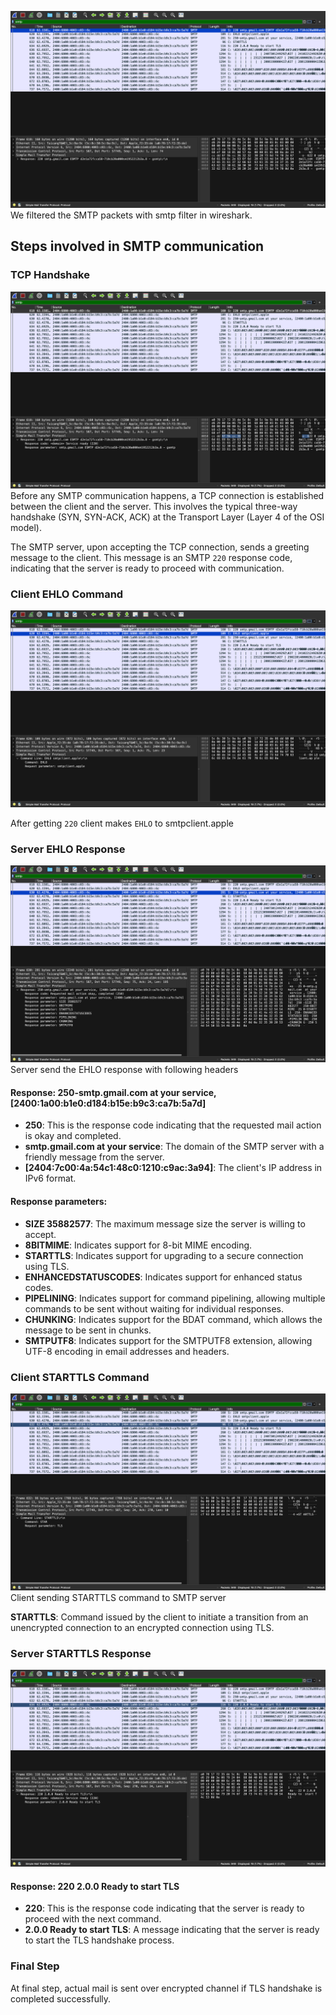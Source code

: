 ![image](../assets/smtp1.png)
We filtered the SMTP packets with smtp filter in wireshark.

## Steps involved in SMTP communication 

### TCP Handshake 
![image](../assets/smtp2.png)
Before any SMTP communication happens, a TCP connection is established between the client and the server. This involves the typical three-way handshake (SYN, SYN-ACK, ACK) at the Transport Layer (Layer 4 of the OSI model).

The SMTP server, upon accepting the TCP connection, sends a greeting message to the client. This message is an SMTP ```220``` response code, indicating that the server is ready to proceed with communication.

### Client EHLO Command
![image](../assets/smtp3.png)

After getting ```220``` client makes ```EHLO``` to smtpclient.apple


### Server EHLO Response
![image](../assets/smtp4.png)
Server send the EHLO response with following headers
#### Response: 250-smtp.gmail.com at your service, [2400:1a00:b1e0:d184:b15e:b9c3:ca7b:5a7d]
- **250**: This is the response code indicating that the requested mail action is okay and completed.
- **smtp.gmail.com at your service**: The domain of the SMTP server with a friendly message from the server.
- **[2404:7c00:4a:54c1:48c0:1210:c9ac:3a94]**: The client's IP address in IPv6 format.

#### Response parameters:
- **SIZE 35882577**: The maximum message size the server is willing to accept.
- **8BITMIME**: Indicates support for 8-bit MIME encoding.
- **STARTTLS**: Indicates support for upgrading to a secure connection using TLS.
- **ENHANCEDSTATUSCODES**: Indicates support for enhanced status codes.
- **PIPELINING**: Indicates support for command pipelining, allowing multiple commands to be sent without waiting for individual responses.
- **CHUNKING**: Indicates support for the BDAT command, which allows the message to be sent in chunks.
- **SMTPUTF8**: Indicates support for the SMTPUTF8 extension, allowing UTF-8 encoding in email addresses and headers.

### Client STARTTLS Command
![image](../assets/smtp5.png)
Client sending STARTTLS command to SMTP server

**STARTTLS**: Command issued by the client to initiate a transition from an unencrypted connection to an encrypted connection using TLS.


### Server STARTTLS Response
![image](../assets/smtp6.png)
#### Response: 220 2.0.0 Ready to start TLS
- **220**: This is the response code indicating that the server is ready to proceed with the next command.
- **2.0.0 Ready to start TLS**: A message indicating that the server is ready to start the TLS handshake process.

### Final Step
At final step, actual mail is sent over encrypted channel if TLS handshake is completed successfully. 